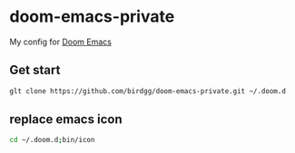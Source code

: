 # doom-emacs-private
My config for [Doom Emacs](https://github.com/hlissner/doom-emacs)

## Get start

``` bash
glt clone https://github.com/birdgg/doom-emacs-private.git ~/.doom.d
```

## replace emacs icon

``` bash
cd ~/.doom.d;bin/icon 
```

